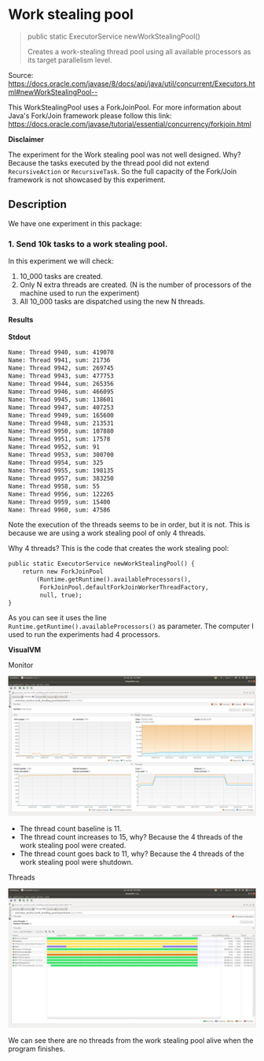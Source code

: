 # Work stealing pool


> public static ExecutorService newWorkStealingPool()
> 
> Creates a work-stealing thread pool using all available processors as its target parallelism level.

Source: https://docs.oracle.com/javase/8/docs/api/java/util/concurrent/Executors.html#newWorkStealingPool--

This WorkStealingPool uses a ForkJoinPool. For more information about Java's Fork/Join framework please follow 
this link: https://docs.oracle.com/javase/tutorial/essential/concurrency/forkjoin.html

**Disclaimer**

The experiment for the Work stealing pool was not well designed. Why? Because the tasks executed by the thread pool did not
extend `RecursiveAction` or  `RecursiveTask`. So the full capacity of the Fork/Join framework is not showcased by this experiment.

## Description

We have one experiment in this package:

### 1. Send 10k tasks to a work stealing pool.

In this experiment we will check:

1. 10_000 tasks are created.
1. Only N extra threads are created. (N is the number of processors of the machine used to run the experiment)
1. All 10_000 tasks are dispatched using the new N threads.
  
#### Results

**Stdout**

```
Name: Thread 9940, sum: 419070
Name: Thread 9941, sum: 21736
Name: Thread 9942, sum: 269745
Name: Thread 9943, sum: 477753
Name: Thread 9944, sum: 265356
Name: Thread 9946, sum: 466095
Name: Thread 9945, sum: 138601
Name: Thread 9947, sum: 407253
Name: Thread 9949, sum: 165600
Name: Thread 9948, sum: 213531
Name: Thread 9950, sum: 107880
Name: Thread 9951, sum: 17578
Name: Thread 9952, sum: 91
Name: Thread 9953, sum: 300700
Name: Thread 9954, sum: 325
Name: Thread 9955, sum: 198135
Name: Thread 9957, sum: 383250
Name: Thread 9958, sum: 55
Name: Thread 9956, sum: 122265
Name: Thread 9959, sum: 15400
Name: Thread 9960, sum: 47586
```

Note the execution of the threads seems to be in order, but it is not.
This is because we are using a work stealing pool of only 4 threads.


Why 4 threads? This is the code that creates the work stealing pool:

```
public static ExecutorService newWorkStealingPool() {
    return new ForkJoinPool
        (Runtime.getRuntime().availableProcessors(),
         ForkJoinPool.defaultForkJoinWorkerThreadFactory,
         null, true);
}
```

As you can see it uses the line `Runtime.getRuntime().availableProcessors()` as parameter. The computer I used to run the experiments
had 4 processors.

**VisualVM**

Monitor

![monitor](visualvm/monitor.png)

* The thread count baseline is 11.
* The thread count increases to 15, why? Because the 4 threads of the work stealing pool were created.
* The thread count goes back to 11, why? Because the 4 threads of the work stealing pool were shutdown.

Threads

![threads](visualvm/threads.png)

We can see there are no threads from the work stealing pool alive when the program finishes.
